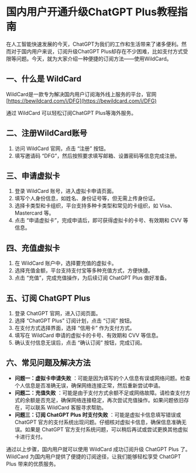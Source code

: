 # 国内用户开通升级ChatGPT Plus教程指南

在人工智能快速发展的今天，ChatGPT为我们的工作和生活带来了诸多便利。然而对于国内用户来说，订阅升级ChatGPT Plus却存在不少困难，比如支付方式受限等问题。今天，就为大家介绍一种便捷的订阅方法——使用WildCard。

## 一、什么是 WildCard

WildCard是一款专为解决国内用户订阅海外线上服务的平台，官网 [https://bewildcard.com/i/DFG](https://bewildcard.com/i/DFG)

通过 WildCard 可以轻松订阅ChatGPT Plus等海外服务。

## 二、注册WildCard账号

1. 访问 WildCard 官网，点击 “注册” 按钮。
2. 填写邀请码 “DFG”，然后按照要求填写邮箱、设置密码等信息完成注册。

## 三、申请虚拟卡

1. 登录 WildCard 账号，进入虚拟卡申请页面。
2. 填写个人身份信息，如姓名、身份证号等，但无需上传身份证。
3. 选择卡类型和卡组织，平台支持多种卡类型和常见的卡组织，如 Visa、Mastercard 等。
4. 点击 “申请虚拟卡”，完成申请后，即可获得虚拟卡的卡号、有效期和 CVV 等信息。

## 四、充值虚拟卡

1. 在 WildCard 账户中，选择要充值的虚拟卡。
2. 选择充值金额，平台支持支付宝等多种充值方式，方便快捷。
3. 点击 “充值”，完成充值操作，为后续订阅 ChatGPT Plus 做好准备。

## 五、订阅 ChatGPT Plus

1. 登录 ChatGPT 官网，进入订阅页面。
2. 选择 “ChatGPT Plus” 订阅计划，点击 “订阅” 按钮。
3. 在支付方式选择界面，选择 “信用卡” 作为支付方式。
4. 填写在 WildCard 申请的虚拟卡的卡号、有效期和 CVV 等信息。
5. 确认支付信息无误后，点击 “确认订阅” 按钮，完成订阅。

## 六、常见问题及解决方法

- **问题一：虚拟卡申请失败** ：可能是因为填写的个人信息有误或网络问题。检查个人信息是否准确无误，确保网络连接正常，然后重新尝试申请。
- **问题二：充值失败** ：可能是由于支付方式余额不足或网络故障。请检查支付方式的余额是否充足，确保网络连接稳定，再次尝试充值操作。如果问题依旧存在，可以联系 WildCard 客服寻求帮助。
- **问题三：订阅 ChatGPT Plus 时支付失败** ：可能是虚拟卡信息填写错误或 ChatGPT 官方的支付系统出现问题。仔细核对虚拟卡信息，确保信息准确无误。如果是 ChatGPT 官方支付系统问题，可以稍后再试或尝试更换其他虚拟卡进行支付。

通过以上步骤，国内用户就可以使用 WildCard 成功订阅升级 ChatGPT Plus 了。WildCard 为国内用户提供了便捷的订阅途径，让我们能够轻松享受 ChatGPT Plus 带来的优质服务。
